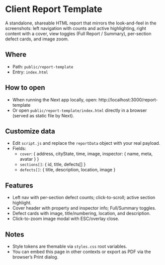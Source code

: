 # Client Report Template

A standalone, shareable HTML report that mirrors the look-and-feel in the screenshots: left navigation with counts and active highlighting, right content with a cover, view toggles (Full Report / Summary), per-section defect cards, and image zoom.

## Where

- Path: `public/report-template`
- Entry: `index.html`

## How to open

- When running the Next app locally, open: http://localhost:3000/report-template
- Or open `public/report-template/index.html` directly in a browser (served as static file by Next).

## Customize data

- Edit `script.js` and replace the `reportData` object with your real payload.
- Fields:
  - `cover`: { address, cityState, time, image, inspector: { name, meta, avatar } }
  - `sections[]`: { id, title, defects[] }
  - `defects[]`: { title, description, location, image }

## Features

- Left nav with per-section defect counts; click-to-scroll; active section highlight.
- Cover header with property and inspector info; Full/Summary toggles.
- Defect cards with image, title/numbering, location, and description.
- Click-to-zoom image modal with ESC/overlay close.

## Notes

- Style tokens are themable via `styles.css` root variables.
- You can embed this page in other contexts or export as PDF via the browser’s Print dialog.
